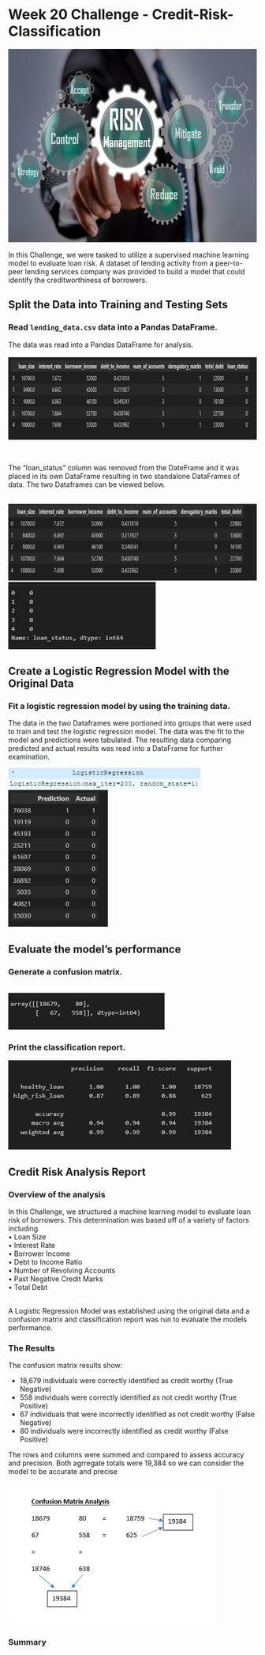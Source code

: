 # Week 20 Challenge - Credit-Risk-Classification

<img src="ReadMe Pics/Pic 12.png" width="648" height="391">

In this Challenge, we were tasked to utilize a supervised machine learning model to evaluate loan risk. A dataset of lending activity from a peer-to-peer lending services company was provided to build a model that could identify the creditworthiness of borrowers.   


## Split the Data into Training and Testing Sets

### Read `lending_data.csv` data into a Pandas DataFrame.

 The data was read into a Pandas DataFrame for analysis.  
<br>
<img src="ReadMe Pics/Pic 1.png" width="858" height="167">

<br>


The “loan_status” column was removed from the DateFrame and it was placed in its own DataFrame resulting in two standalone DataFrames of data.  The two Dataframes can be viewed below. 

<br>
<img src="ReadMe Pics/Pic 3.png" width="785" height="155">
<img src="ReadMe Pics/Pic 2.png" width="299" height="136">


## Create a Logistic Regression Model with the Original Data

### Fit a logistic regression model by using the training data.

The data in the two Dataframes were portioned into groups that were used to train and test the logistic regression model.  The data was the fit to the model and predictions were tabulated. The resulting data comparing predicted and actual results was read into a DataFrame for further examination.  

<img src="ReadMe Pics/Pic 16.png" width="390" height="42">

<br>

<img src="ReadMe Pics/Pic 4.png" width="202" height="277">
<br>



## Evaluate the model’s performance

### Generate a confusion matrix.


<br>
<img src="ReadMe Pics/Pic 5.png" width="317" height="74">

### Print the classification report.

<img src="ReadMe Pics/Pic 6.png" width="452" height="181">
<br>

## Credit Risk Analysis Report
### Overview of the analysis

In this Challenge, we structured a machine learning model to evaluate loan risk of borrowers.  This determination was based off of a variety of factors including <br>
•	Loan Size<br>
•	Interest Rate<br>
•	Borrower Income<br>
•	Debt to Income Ratio<br>
•	Number of Revolving Accounts<br>
•	Past Negative Credit Marks<br>
•	Total Debt<br>
 <br>

A Logistic Regression Model was established using the original data and a confusion matrix and classification report was run to evaluate the models performance.  



### The Results

The confusion matrix results show:
<br>
* 18,679 individuals were correctly identified as credit worthy (True Negative)
* 558 individuals were correctly identified as not credit worthy (True Positive)
* 67 individuals that were incorrectly identified as not credit worthy (False Negative)
* 80 individuals were incorrectly identified as credit worthy (False Positive)

The rows and columns were summed and compared to assess accuracy and precision.  Both agrregate totals were 19,384  so we can consider the model to be accurate and precise 

<img src="ReadMe Pics/Pic 17.png" width="421" height="287">


  
### Summary

